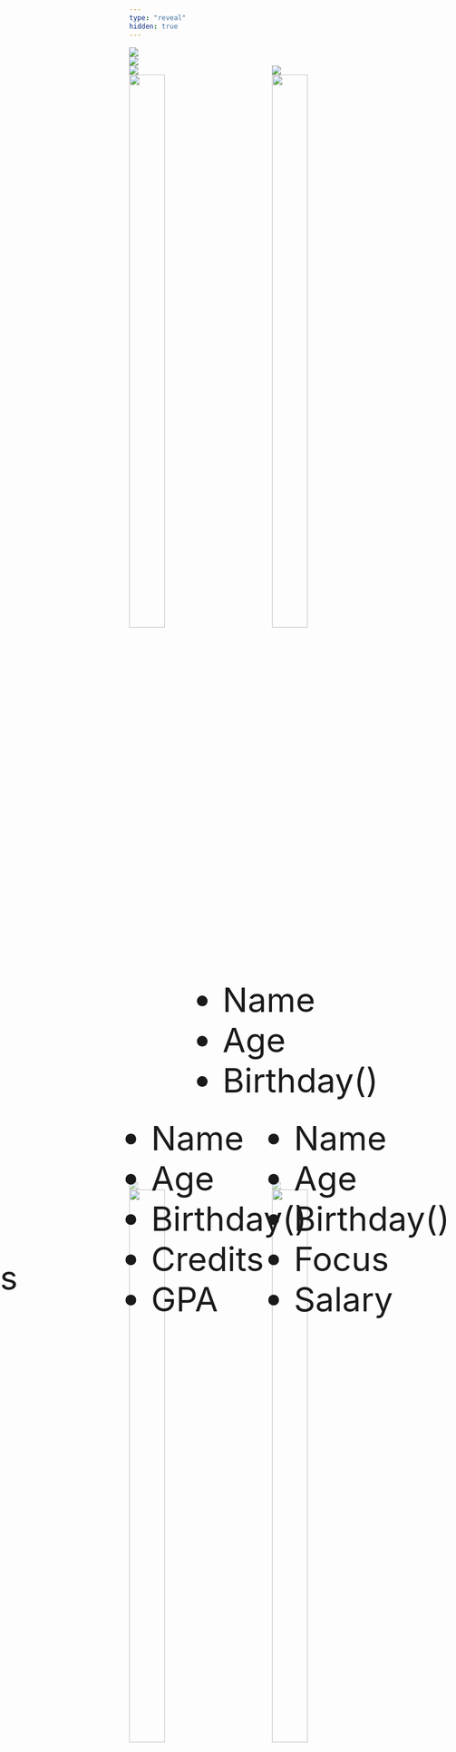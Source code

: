 ```yaml
---
type: "reveal"
hidden: true
---
```


<section>
    <img class="plain stretch" style="" src="/cc210/images/13-inherit/12.1.catdog.png">
</section>

<section>
    <img class="plain stretch" style="" src="/cc210/images/13-inherit/12.1.wiki_kingdoms.svg">
</section>

<section>
  <div style="float: right; width: 50%">
    <img class="plain" style="" src="/cc210/images/13-inherit/teacher.png"><br>
    <img class="plain" style="width: 50%" src="/cc210/images/13-inherit/11.2.classes.teacher.png">
  </div>
  <div style="width: 50%">
    <img class="plain" style="" src="/cc210/images/13-inherit/student.png"><br>
    <img class="plain" style="width: 50%" src="/cc210/images/13-inherit/11.2.classes.student.png">
  </div>
</section>


<section>
  <div style="float: right; width: 50%;">
    <div style="position: relative">
      <img class="plain" style="opacity: 0.5" src="/cc210/images/13-inherit/teacher.png"><br>
      <ul style="position: absolute; top: 50%; left: 50%; transform: translate(-50%, -50%); font-size: 59px">
        <li>Name</li>
        <li>Age</li>
        <li>Birthday()</li>
        <li>Focus</li>
        <li>Salary</li>
      </ul>
    </div>
    <img class="plain" style="width: 50%" src="/cc210/images/13-inherit/11.2.classes.teacher.png">
  </div>
  <div style="width: 50%;">
    <div style="position: relative">
      <img class="plain" style="opacity: 0.5" src="/cc210/images/13-inherit/student.png"><br>
      <ul style="position: absolute; top: 50%; left: 50%; transform: translate(-50%, -50%); font-size: 59px">
        <li>Name</li>
        <li>Age</li>
        <li>Birthday()</li>
        <li>Credits</li>
        <li>GPA</li>
      </ul>
    </div>
    <img class="plain" style="width: 50%" src="/cc210/images/13-inherit/11.2.classes.student.png">
  </div>
</section>

<section>
    <img class="plain stretch" style="opacity: 0.5" src="/cc210/images/13-inherit/12.3.inherit.png">
    <ul style="position: absolute; top: 50%; left: 50%; transform: translate(-50%, -130%); font-size: 59px">
      <li>Name</li>
      <li>Age</li>
      <li>Birthday()</li>
    </ul>
    <ul style="position: absolute; top: 50%; left: 50%; transform: translate(200%, 150%); font-size: 59px">
      <li>Focus</li>
      <li>Salary</li>
    </ul>
    <ul style="position: absolute; top: 50%; left: 50%; transform: translate(-250%, 150%); font-size: 59px">
      <li>Credits</li>
      <li>GPA</li>
    </ul>
</section>

<section>
    <img class="plain stretch" style="" src="/cc210/images/13-inherit/12.3.uml.png">
</section>


<section>
    <img class="plain stretch" style="" src="/cc210/images/13-inherit/12.3.uml2.png">
</section>
